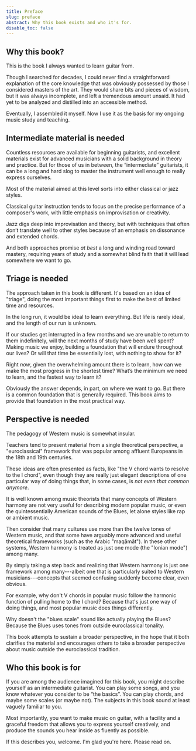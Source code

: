 ```yaml
---
title: Preface
slug: preface
abstract: Why this book exists and who it's for.
disable_toc: false
---
```


## Why this book?

This is the book I always wanted to learn guitar from.

Though I searched for decades,
I could never find a straightforward explanation of the core knowledge that was obviously possessed by those I considered masters of the art.
They would share bits and pieces of wisdom,
but it was always incomplete,
and left a tremendous amount unsaid.
It had yet to be analyzed and distilled into an accessible method.

Eventually, I assembled it myself. Now I use it as the basis for my ongoing music study and teaching.

## Intermediate material is needed

Countless resources are available for beginning guitarists,
and excellent materials exist for advanced musicians with a solid background in theory and practice.
But for those of us in between,
the “intermediate” guitarists,
it can be a long and hard slog to master the instrument well enough to really express ourselves.

Most of the material aimed at this level sorts into either classical or jazz styles.

Classical guitar instruction tends to focus on the precise performance of a composer's work,
with little emphasis on improvisation or creativity.

Jazz digs deep into improvisation and theory,
but with techniques that often don’t translate well to other styles because of an emphasis on dissonance and extended chords.

And both approaches promise _at best_ a long and winding road toward mastery,
requiring years of study and a somewhat blind faith that it will lead somewhere we want to go.

## Triage is needed

The approach taken in this book is different.
It's based on an idea of "triage",
doing the most important things first to make the best of limited time and resources.

In the long run,
it would be ideal to learn everything.
But life is rarely ideal,
and the length of our run is unknown.

If our studies get interrupted in a few months and we are unable to return to them indefinitely,
will the next months of study have been well spent?
Making music we enjoy,
building a foundation that will endure throughout our lives?
Or will that time be essentially lost,
with nothing to show for it?

Right _now_,
given the overwhelming amount there is to learn,
how can we make the most progress in the shortest time?
What’s the minimum we need to learn,
and the fastest way to learn it?

Obviously the answer depends,
in part,
on where we want to go.
But there is a common foundation that is generally required.
This book aims to provide that foundation in the most practical way.

## Perspective is needed

The pedagogy of Western music is somewhat insular.

Teachers tend to present material from a single theoretical perspective,
a "euroclassical" framework that was popular among affluent Europeans in the 18th and 19th centuries.

These ideas are often presented as facts,
like "the V chord wants to resolve to the I chord",
even though they are really just elegant descriptions of one particular way of doing things that,
in some cases,
is _not even that common anymore_.

It is well known among music theorists that many concepts of Western harmony are not very useful for describing modern popular music,
or even the quintessentially American sounds of the Blues,
let alone styles like rap or ambient music.

Then consider that many cultures use more than the twelve tones of Western music,
and that some have arguably more advanced and useful theoretical frameworks
(such as the Arabic "maqāmāt").
In these other systems,
Western harmony is treated as just one mode (the "Ionian mode") among many.

By simply taking a step back and realizing that Western harmony is just one framework among many---albeit
one that is particularly suited to Western musicians---concepts that seemed
confusing suddenly become clear,
even obvious.

For example,
why don't V chords in popular music follow the harmonic function of pulling home to the I chord?
Because that's just one way of doing things,
and most popular music does things differently.

Why doesn't the "blues scale" sound like actually playing the Blues?
Because the Blues uses tones from outside euroclassical tonality.

This book attempts to sustain a broader perspective,
in the hope that it both clarifies the material
and encourages others to take a broader perspective about music outside the euroclassical tradition.

## Who this book is for

If you are among the audience imagined for this book,
you might describe yourself as an intermediate guitarist.
You can play some songs, and you know whatever you consider to be “the basics”.
You can play chords, and maybe some scales (or maybe not).
The subjects in this book sound at least vaguely familiar to you.

Most importantly, you want to make music on guitar,
with a facility and a graceful freedom that allows you to express yourself creatively,
and produce the sounds you hear inside as fluently as possible.

If this describes you, welcome.
I'm glad you're here.
Please read on.
